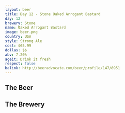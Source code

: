 ```yaml
---
layout: beer
title: Day 12 - Stone Oaked Arrogant Bastard
day: 12
brewery: Stone
name: Oaked Arrogant Bastard
image: beer.png
country: USA
style: Strong Ale
cost: $65.99
dollas: $$
abv: 7.20%
ageit: Drink it fresh
respect: false
balink: http://beeradvocate.com/beer/profile/147/8951
---
```

## The Beer

## The Brewery

